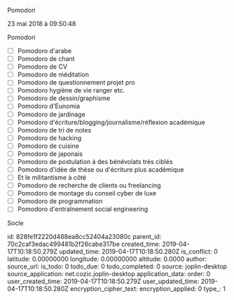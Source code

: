 Pomodori

23 mai 2018 à 09:50:48

Pomodori

-   ☐ Pomodoro d\'arabe
-   ☐ Pomodoro de chant
-   ☐ Pomodoro de CV
-   ☐ Pomodoro de méditation
-   ☐ Pomodoro de questionnement projet pro
-   ☐ Pomodoro hygiène de vie ranger etc.
-   ☐ Pomodoro de dessin/graphisme
-   ☐ Pomodoro d\'Eunomia
-   ☐ Pomodoro de jardinage
-   ☐ Pomodoro d\'écriture/blogging/journalisme/réflexion académique
-   ☐ Pomodoro de tri de notes
-   ☐ Pomodoro de hacking
-   ☐ Pomodoro de cuisine
-   ☐ Pomodoro de japonais
-   ☐ Pomodoro de postulation à des bénévolats très ciblés
-   ☐ Pomodoro d\'idée de thèse ou d\'écriture plus académique
-   ☐ Et le militantisme à côté
-   ☐ Pomodoro de recherche de clients ou freelancing
-   ☐ Pomodoro de montage du conseil cyber de luxe
-   ☐ Pomodoro de programmation
-   ☐ Pomodoro d\'entraînement social engineering

Socle


id: 828fe1f2220d488ea8cc52404a23080c
parent_id: 70c2caf3edac499481b2f26cabe317be
created_time: 2019-04-17T10:18:50.279Z
updated_time: 2019-04-17T10:18:50.280Z
is_conflict: 0
latitude: 0.00000000
longitude: 0.00000000
altitude: 0.0000
author: 
source_url: 
is_todo: 0
todo_due: 0
todo_completed: 0
source: joplin-desktop
source_application: net.cozic.joplin-desktop
application_data: 
order: 0
user_created_time: 2019-04-17T10:18:50.279Z
user_updated_time: 2019-04-17T10:18:50.280Z
encryption_cipher_text: 
encryption_applied: 0
type_: 1
